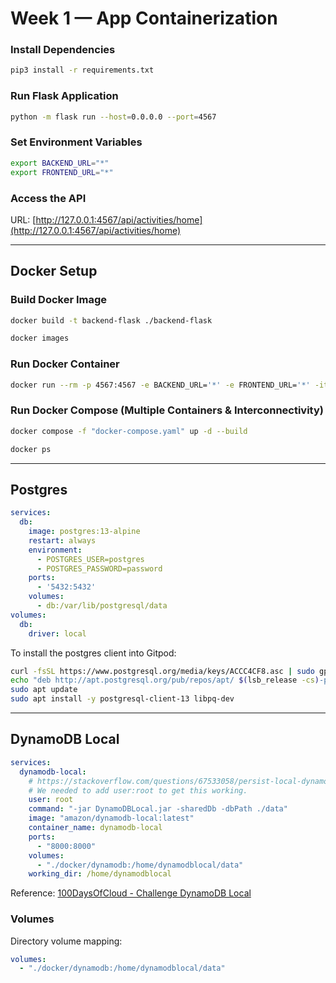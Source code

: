 
# Week 1 — App Containerization

### Install Dependencies
```bash
pip3 install -r requirements.txt
```

### Run Flask Application
```bash
python -m flask run --host=0.0.0.0 --port=4567
```

### Set Environment Variables
```bash
export BACKEND_URL="*"
export FRONTEND_URL="*"
```

### Access the API  
URL: [http://127.0.0.1:4567/api/activities/home](http://127.0.0.1:4567/api/activities/home)

---

## Docker Setup

### Build Docker Image
```bash
docker build -t backend-flask ./backend-flask
```
```bash
docker images
```

### Run Docker Container
```bash
docker run --rm -p 4567:4567 -e BACKEND_URL='*' -e FRONTEND_URL='*' -it backend-flask
```

### Run Docker Compose (Multiple Containers & Interconnectivity)
```bash
docker compose -f "docker-compose.yaml" up -d --build
```
```bash
docker ps
```

---

## Postgres

```yaml
services:
  db:
    image: postgres:13-alpine
    restart: always
    environment:
      - POSTGRES_USER=postgres
      - POSTGRES_PASSWORD=password
    ports:
      - '5432:5432'
    volumes:
      - db:/var/lib/postgresql/data
volumes:
  db:
    driver: local
```

To install the postgres client into Gitpod:

```sh
curl -fsSL https://www.postgresql.org/media/keys/ACCC4CF8.asc | sudo gpg --dearmor -o /etc/apt/trusted.gpg.d/postgresql.gpg
echo "deb http://apt.postgresql.org/pub/repos/apt/ $(lsb_release -cs)-pgdg main" | sudo tee /etc/apt/sources.list.d/pgdg.list
sudo apt update
sudo apt install -y postgresql-client-13 libpq-dev
```

---

## DynamoDB Local

```yaml
services:
  dynamodb-local:
    # https://stackoverflow.com/questions/67533058/persist-local-dynamodb-data-in-volumes-lack-permission-unable-to-open-databa
    # We needed to add user:root to get this working.
    user: root
    command: "-jar DynamoDBLocal.jar -sharedDb -dbPath ./data"
    image: "amazon/dynamodb-local:latest"
    container_name: dynamodb-local
    ports:
      - "8000:8000"
    volumes:
      - "./docker/dynamodb:/home/dynamodblocal/data"
    working_dir: /home/dynamodblocal
```

Reference: [100DaysOfCloud - Challenge DynamoDB Local](https://github.com/100DaysOfCloud/challenge-dynamodb-local)

### Volumes

Directory volume mapping:

```yaml
volumes:
  - "./docker/dynamodb:/home/dynamodblocal/data"
```
